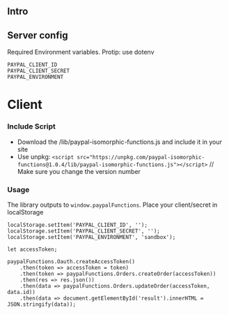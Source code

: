 ## Intro

## Server config
Required Environment variables.  Protip:  use dotenv
```
PAYPAL_CLIENT_ID
PAYPAL_CLIENT_SECRET
PAYPAL_ENVIRONMENT
```



# Client

### Include Script
* Download the /lib/paypal-isomorphic-functions.js and include it in your site
* Use unpkg:  `<script src="https://unpkg.com/paypal-isomorphic-functions@1.0.4/lib/paypal-isomorphic-functions.js"></script>` // Make sure you change the version number

### Usage
The library outputs to `window.paypalFunctions`.  Place your client/secret in localStorage

```
localStorage.setItem('PAYPAL_CLIENT_ID', '');
localStorage.setItem('PAYPAL_CLIENT_SECRET', '');
localStorage.setItem('PAYPAL_ENVIRONMENT', 'sandbox');

let accessToken;

paypalFunctions.Oauth.createAccessToken()
    .then(token => accessToken = token)
    .then(token => paypalFunctions.Orders.createOrder(accessToken))
    .then(res => res.json())
    .then(data => paypalFunctions.Orders.updateOrder(accessToken, data.id))
    .then(data => document.getElementById('result').innerHTML = JSON.stringify(data));
```